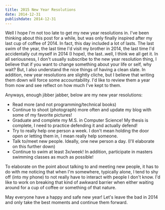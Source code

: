 ```yaml
---
title: 2015 New Year Resolutions
date: 2014-12-31
publishdate: 2014-12-31
---
```


Well I hope I'm not too late to get my new year resolutions in. I've been thinking about this post for a while, but was only finally inspired after my last cup of coffee of 2014. In fact, this day included a lot of lasts. The last swim of the year, the last time I'd visit my brother in 2014, the last time I'd accidentally cut myself in 2014 (I hope), the last..well, I think we all get it. In all seriousness, I don't usually subscribe to the new year resolution thing, I believe that if you want to change something about your life or self, why wait? But, I also understand the nice things of having a clean slate. In addition, new year resolutions are slightly cliche, but I believe that writing them down will force some accountability. I'd like to review them a year from now and see reflect on how much I've kept to them.

Anyways, enough jibber jabber, below are my new year resolutions:

* Read more (and not programming/technical books)
* Continue to shoot (photograph) more often and update my blog with some of my favorite pictures!
* Graduate and complete my M.S. in Computer Science! My thesis is complete, I need to practice defending it and actually defend!
* Try to really help one person a week. I don't mean holding the door open or letting them in, I mean really help someone.
* Talk to/meet new people. Ideally, one new person a day. (I'll elaborate on this further down)
* Continue to swim at least 3x/week! In addition, participate in masters swimming classes as much as possible!

To elaborate on the point about talking to and meeting new people, it has to do with me noticing that when I'm somewhere, typically alone, I tend to shy off (into my phone) to not really have to interact with people I don't know. I'd like to work on breaking that kind of awkward barrier when either waiting around for a cup of coffee or something of that nature.

May everyone have a happy and safe new year! Let's leave the bad in 2014 and only take the best moments and continue them forward.
